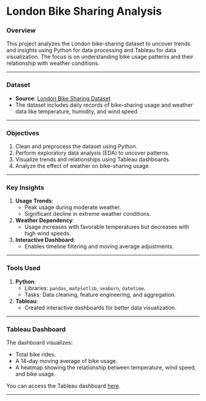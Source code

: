 # **London Bike Sharing Analysis**

### **Overview**
This project analyzes the London bike-sharing dataset to uncover trends and insights using Python for data processing and Tableau for data visualization. The focus is on understanding bike usage patterns and their relationship with weather conditions.

---

### **Dataset**
- **Source**: [London Bike Sharing Dataset](https://www.kaggle.com/datasets/hmavrodiev/london-bike-sharing-dataset)
- The dataset includes daily records of bike-sharing usage and weather data like temperature, humidity, and wind speed.

---

### **Objectives**
1. Clean and preprocess the dataset using Python.
2. Perform exploratory data analysis (EDA) to uncover patterns.
3. Visualize trends and relationships using Tableau dashboards.
4. Analyze the effect of weather on bike-sharing usage.

---

### **Key Insights**
1. **Usage Trends**:
   - Peak usage during moderate weather.
   - Significant decline in extreme weather conditions.
2. **Weather Dependency**:
   - Usage increases with favorable temperatures but decreases with high wind speeds.
3. **Interactive Dashboard**:
   - Enables timeline filtering and moving average adjustments.

---

### **Tools Used**
1. **Python**:
   - Libraries: `pandas`, `matplotlib`, `seaborn`, `datetime`.
   - Tasks: Data cleaning, feature engineering, and aggregation.
2. **Tableau**:
   - Created interactive dashboards for better data visualization.

---


### **Tableau Dashboard**
The dashboard visualizes:
- Total bike rides.
- A 14-day moving average of bike usage.
- A heatmap showing the relationship between temperature, wind speed, and bike usage.

You can access the Tableau dashboard [here](https://public.tableau.com/views/LondonBikeRides-MovingAverageandHeatmap_17338614497420/Dashboard?:language=en-GB&:sid=&:redirect=auth&:display_count=n&:origin=viz_share_link).

---



